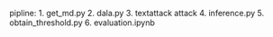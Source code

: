 pipline:
    1. get_md.py
    2. dala.py
    3. textattack attack
    4. inference.py
    5. obtain_threshold.py 
    6. evaluation.ipynb


